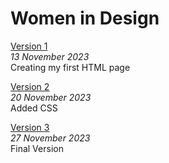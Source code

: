# Women in Design     
[Version 1](https://clodaghd1.github.io/women-in-design/index-one.html)
<br>
*13 November 2023*      
Creating my first HTML page

[Version 2](https://clodaghd1.github.io/women-in-design/index-two.html)
<br>
*20 November 2023*      
Added CSS

[Version 3](https://clodaghd1.github.io/women-in-design/index-three.html)
<br>
*27 November 2023*
<br>
Final Version

